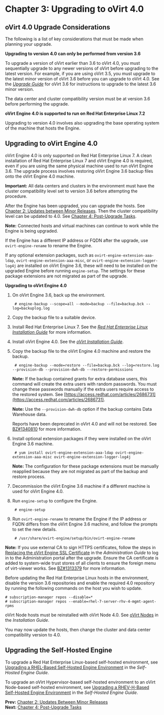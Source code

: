 # Chapter 3: Upgrading to oVirt 4.0

## oVirt 4.0 Upgrade Considerations

The following is a list of key considerations that must be made when planning your upgrade.

**Upgrading to version 4.0 can only be performed from version 3.6**

To upgrade a version of oVirt earlier than 3.6 to oVirt 4.0, you must sequentially upgrade to any newer versions of oVirt before upgrading to the latest version. For example, if you are using oVirt 3.5, you must upgrade to the latest minor version of oVirt 3.6 before you can upgrade to oVirt 4.0. See the [*Upgrade Guide*](https://access.redhat.com/documentation/en-US/Red_Hat_Enterprise_Virtualization/3.6/html/Upgrade_Guide/index.html) for oVirt 3.6 for instructions to upgrade to the latest 3.6 minor version.

The data center and cluster compatibility version must be at version 3.6 before performing the upgrade.

**oVirt Engine 4.0 is supported to run on Red Hat Enterprise Linux 7.2**

Upgrading to version 4.0 involves also upgrading the base operating system of the machine that hosts the Engine.

## Upgrading to oVirt Engine 4.0

oVirt Engine 4.0 is only supported on Red Hat Enterprise Linux 7. A clean installation of Red Hat Enterprise Linux 7 and oVirt Engine 4.0 is required, even if you are using the same physical machine used to run oVirt Engine 3.6. The upgrade process involves restoring oVirt Engine 3.6 backup files onto the oVirt Engine 4.0 machine.

**Important:** All data centers and clusters in the environment must have the cluster compatibility level set to version 3.6 before attempting the procedure.

After the Engine has been upgraded, you can upgrade the hosts. See [Chapter 2: Updates between Minor Releases](chap-Updates_between_Minor_Releases). Then the cluster compatibility level can be updated to 4.0. See [Chapter 4: Post-Upgrade Tasks](chap-Post-Upgrade_Tasks).

**Note:** Connected hosts and virtual machines can continue to work while the Engine is being upgraded.

If the Engine has a different IP address or FQDN after the upgrade, use `ovirt-engine-rename` to rename the Engine.

If any optional extension packages, such as `ovirt-engine-extension-aaa-ldap`, `ovirt-engine-extension-aaa-misc`, or `ovirt-engine-extension-logger-log4j` are installed on oVirt Engine 3.6, these will need to be installed on the upgraded Engine before running `engine-setup`. The settings for these package extensions are not migrated as part of the upgrade.

**Upgrading to oVirt Engine 4.0**

1. On oVirt Engine 3.6, back up the environment.

        # engine-backup --scope=all --mode=backup --file=backup.bck --log=backuplog.log

2. Copy the backup file to a suitable device.

3. Install Red Hat Enterprise Linux 7. See the [*Red Hat Enterprise Linux Installation Guide*](https://access.redhat.com/documentation/en-US/Red_Hat_Enterprise_Linux/7/html/Installation_Guide/index.html) for more information.

4. Install oVirt Engine 4.0. See the [*oVirt Installation Guide*](https://access.redhat.com/documentation/en/red-hat-virtualization/4.0/single/installation-guide#part-Installing_Red_Hat_Enterprise_Virtualization).

4. Copy the backup file to the oVirt Engine 4.0 machine and restore the backup.

        # engine-backup --mode=restore --file=backup.bck --log=restore.log --provision-db --provision-dwh-db --restore-permissions

    **Note:** If the backup contained grants for extra database users, this command will create the extra users with random passwords. You must change these passwords manually if the extra users require access to the restored system. See [https://access.redhat.com/articles/2686731](https://access.redhat.com/articles/2686731).

    **Note:** Use the `--provision-dwh-db` option if the backup contains Data Warehouse data.

    Reports have been deprecated in oVirt 4.0 and will not be restored. See [BZ#1340810](https://bugzilla.redhat.com/show_bug.cgi?id=1340810) for more information.

5. Install optional extension packages if they were installed on the oVirt Engine 3.6 machine.

        # yum install ovirt-engine-extension-aaa-ldap ovirt-engine-extension-aaa-misc ovirt-engine-extension-logger-log4j

    **Note:** The configuration for these package extensions must be manually reapplied because they are not migrated as part of the backup and restore process.

6. Decommission the oVirt Engine 3.6 machine if a different machine is used for oVirt Engine 4.0.

7. Run `engine-setup` to configure the Engine.

        # engine-setup

8. Run `ovirt-engine-rename` to rename the Engine if the IP address or FQDN differs from the oVirt Engine 3.6 machine, and follow the prompts to set the new details.

        # /usr/share/ovirt-engine/setup/bin/ovirt-engine-rename

**Note:** If you use external CA to sign HTTPS certificates, follow the steps in [Replacing the oVirt Engine SSL Certificate](https://access.redhat.com/documentation/en/red-hat-virtualization/4.0/paged/administration-guide/#Replacing_the_Engine_SSL_Certificate) in the *Administration Guide* to log in to the Administration portal after the upgrade. Ensure the CA certificate is added to system-wide trust stores of all clients to ensure the foreign menu of virt-viewer works. See [BZ#1313379](https://bugzilla.redhat.com/show_bug.cgi?id=1313379) for more information.

Before updating the Red Hat Enterprise Linux hosts in the environment, disable the version 3.6 repositories and enable the required 4.0 repository by running the following commands on the host you wish to update.

    # subscription-manager repos --disable=*
    # subscription-manager repos --enable=rhel-7-server-rhv-4-mgmt-agent-rpms

oVirt Node hosts must be reinstalled with oVirt Node 4.0. See [oVirt Nodes](https://access.redhat.com/documentation/en/red-hat-virtualization/4.0/single/installation-guide/#Red_Hat_Virtualization_Hosts) in the *Installation Guide*.

You may now update the hosts, then change the cluster and data center compatibility version to 4.0.

## Upgrading the Self-Hosted Engine

To upgrade a Red Hat Enterprise Linux-based self-hosted environment, see [Upgrading a RHEL-Based Self-Hosted Engine Environment](https://access.redhat.com/documentation/en/red-hat-virtualization/4.0/single/self-hosted-engine-guide/#Upgrading_the_Self-Hosted_Engine) in the *Self-Hosted Engine Guide*.

To upgrade an oVirt Hypervisor-based self-hosted environment to an oVirt Node-based self-hosted environment, see [Upgrading a RHEV-H-Based Self-Hosted Engine Environment](https://access.redhat.com/documentation/en/red-hat-virtualization/4.0/single/self-hosted-engine-guide/#Upgrading_a_RHEV-H-Based_Self-Hosted_Engine_Environment) in the *Self-Hosted Engine Guide*.

**Prev:** [Chapter 2: Updates Between Minor Releases](chap-Updates_between_Minor_Releases) <br>
**Next:** [Chapter 4: Post-Upgrade Tasks](chap-Post-Upgrade_Tasks)
